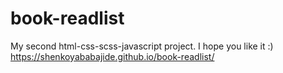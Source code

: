 # book-readlist
My second html-css-scss-javascript project. I hope you like it :)<br>
https://shenkoyababajide.github.io/book-readlist/
